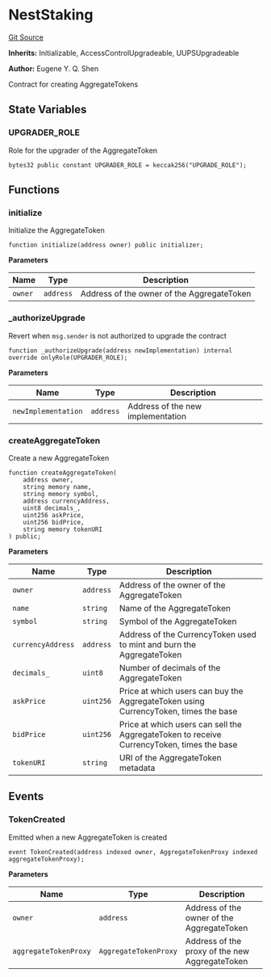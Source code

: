 # NestStaking
[Git Source](https://github.com/https://eyqs@plumenetwork/contracts/blob/1eea2560282d3318cd062ba5ad80f7080ddff6b4/src/NestStaking.sol)

**Inherits:**
Initializable, AccessControlUpgradeable, UUPSUpgradeable

**Author:**
Eugene Y. Q. Shen

Contract for creating AggregateTokens


## State Variables
### UPGRADER_ROLE
Role for the upgrader of the AggregateToken


```solidity
bytes32 public constant UPGRADER_ROLE = keccak256("UPGRADE_ROLE");
```


## Functions
### initialize

Initialize the AggregateToken


```solidity
function initialize(address owner) public initializer;
```
**Parameters**

|Name|Type|Description|
|----|----|-----------|
|`owner`|`address`|Address of the owner of the AggregateToken|


### _authorizeUpgrade

Revert when `msg.sender` is not authorized to upgrade the contract


```solidity
function _authorizeUpgrade(address newImplementation) internal override onlyRole(UPGRADER_ROLE);
```
**Parameters**

|Name|Type|Description|
|----|----|-----------|
|`newImplementation`|`address`|Address of the new implementation|


### createAggregateToken

Create a new AggregateToken


```solidity
function createAggregateToken(
    address owner,
    string memory name,
    string memory symbol,
    address currencyAddress,
    uint8 decimals_,
    uint256 askPrice,
    uint256 bidPrice,
    string memory tokenURI
) public;
```
**Parameters**

|Name|Type|Description|
|----|----|-----------|
|`owner`|`address`|Address of the owner of the AggregateToken|
|`name`|`string`|Name of the AggregateToken|
|`symbol`|`string`|Symbol of the AggregateToken|
|`currencyAddress`|`address`|Address of the CurrencyToken used to mint and burn the AggregateToken|
|`decimals_`|`uint8`|Number of decimals of the AggregateToken|
|`askPrice`|`uint256`|Price at which users can buy the AggregateToken using CurrencyToken, times the base|
|`bidPrice`|`uint256`|Price at which users can sell the AggregateToken to receive CurrencyToken, times the base|
|`tokenURI`|`string`|URI of the AggregateToken metadata|


## Events
### TokenCreated
Emitted when a new AggregateToken is created


```solidity
event TokenCreated(address indexed owner, AggregateTokenProxy indexed aggregateTokenProxy);
```

**Parameters**

|Name|Type|Description|
|----|----|-----------|
|`owner`|`address`|Address of the owner of the AggregateToken|
|`aggregateTokenProxy`|`AggregateTokenProxy`|Address of the proxy of the new AggregateToken|

